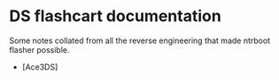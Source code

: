 # DS flashcart documentation

Some notes collated from all the reverse engineering that made ntrboot flasher possible.

* [Ace3DS]